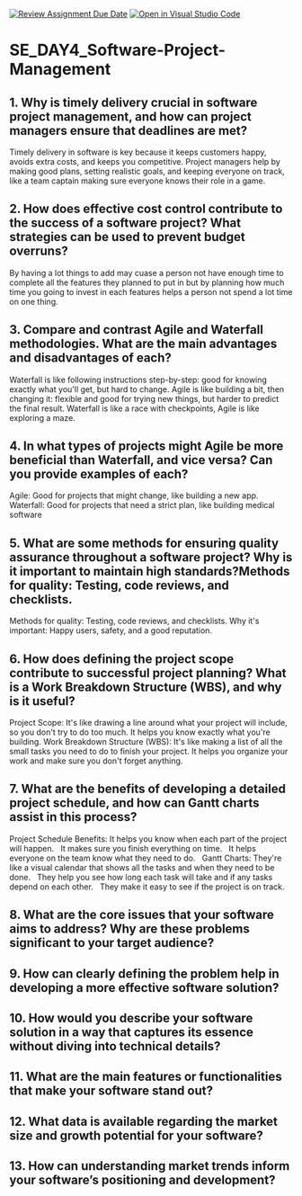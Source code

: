 [![Review Assignment Due Date](https://classroom.github.com/assets/deadline-readme-button-22041afd0340ce965d47ae6ef1cefeee28c7c493a6346c4f15d667ab976d596c.svg)](https://classroom.github.com/a/9pw6JKcu)
[![Open in Visual Studio Code](https://classroom.github.com/assets/open-in-vscode-2e0aaae1b6195c2367325f4f02e2d04e9abb55f0b24a779b69b11b9e10269abc.svg)](https://classroom.github.com/online_ide?assignment_repo_id=18438566&assignment_repo_type=AssignmentRepo)
# SE_DAY4_Software-Project-Management
## 1. Why is timely delivery crucial in software project management, and how can project managers ensure that deadlines are met?
Timely delivery in software is key because it keeps customers happy, avoids extra costs, and keeps you competitive. Project managers help by making good plans, setting realistic goals, and keeping everyone on track, like a team captain making sure everyone knows their role in a game.
## 2. How does effective cost control contribute to the success of a software project? What strategies can be used to prevent budget overruns?
By having a lot things to add may cuase a person not have enough time to complete all the features they planned to put in but by planning how much time you going to invest in each features helps a person not spend a lot time on one thing.
## 3. Compare and contrast Agile and Waterfall methodologies. What are the main advantages and disadvantages of each?
Waterfall is like following instructions step-by-step: good for knowing exactly what you'll get, but hard to change. Agile is like building a bit, then changing it: flexible and good for trying new things, but harder to predict the final result. Waterfall is like a race with checkpoints, Agile is like exploring a maze.
## 4. In what types of projects might Agile be more beneficial than Waterfall, and vice versa? Can you provide examples of each?
Agile: Good for projects that might change, like building a new app.
Waterfall: Good for projects that need a strict plan, like building medical software
## 5. What are some methods for ensuring quality assurance throughout a software project? Why is it important to maintain high standards?Methods for quality: Testing, code reviews, and checklists.
Methods for quality: Testing, code reviews, and checklists.
Why it's important: Happy users, safety, and a good reputation.
## 6. How does defining the project scope contribute to successful project planning? What is a Work Breakdown Structure (WBS), and why is it useful?
Project Scope: It's like drawing a line around what your project will include, so you don't try to do too much. It helps you know exactly what you're building.
Work Breakdown Structure (WBS): It's like making a list of all the small tasks you need to do to finish your project. It helps you organize your work and make sure you don't forget anything.
## 7. What are the benefits of developing a detailed project schedule, and how can Gantt charts assist in this process?
Project Schedule Benefits:
It helps you know when each part of the project will happen.   
It makes sure you finish everything on time.   
It helps everyone on the team know what they need to do.   
Gantt Charts:
They're like a visual calendar that shows all the tasks and when they need to be done.   
They help you see how long each task will take and if any tasks depend on each other.   
They make it easy to see if the project is on track.
## 8. What are the core issues that your software aims to address? Why are these problems significant to your target audience?
## 9. How can clearly defining the problem help in developing a more effective software solution?
## 10. How would you describe your software solution in a way that captures its essence without diving into technical details?
## 11. What are the main features or functionalities that make your software stand out?
## 12. What data is available regarding the market size and growth potential for your software?
## 13. How can understanding market trends inform your software’s positioning and development?

